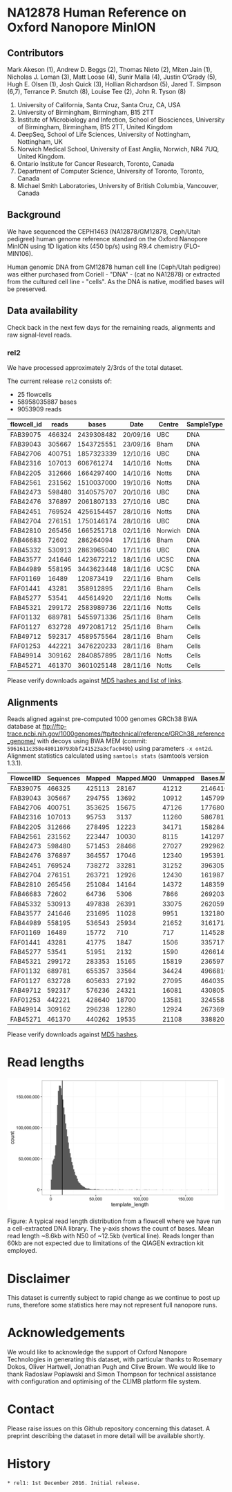 # NA12878 Human Reference on Oxford Nanopore MinION

## Contributors

Mark Akeson (1), Andrew D. Beggs (2), Thomas Nieto (2), Miten Jain (1), Nicholas J. Loman (3), Matt Loose (4), Sunir Malla (4), Justin O’Grady (5), Hugh E. Olsen (1), Josh Quick (3), Hollian Richardson (5), Jared T. Simpson (6,7), Terrance P. Snutch (8), Louise Tee (2), John R. Tyson (8)

   1. University of California, Santa Cruz, Santa Cruz, CA, USA
   2. University of Birmingham, Birmingham, B15 2TT
   3. Institute of Microbiology and Infection, School of Biosciences, University of Birmingham, Birmingham, B15 2TT, United Kingdom
   4. DeepSeq, School of Life Sciences, University of Nottingham, Nottingham, UK
   5. Norwich Medical School, University of East Anglia, Norwich, NR4 7UQ, United Kingdom.
   6. Ontario Institute for Cancer Research, Toronto, Canada
   7. Department of Computer Science, University of Toronto, Toronto, Canada
   8. Michael Smith Laboratories, University of British Columbia, Vancouver, Canada

## Background

We have sequenced the CEPH1463 (NA12878/GM12878, Ceph/Utah pedigree) human genome reference standard on the Oxford Nanopore MinION using 1D ligation kits (450 bp/s) using R9.4 chemistry (FLO-MIN106).

Human genomic DNA from GM12878 human cell line (Ceph/Utah pedigree) was either purchased from Coriell - "DNA" - (cat no NA12878) or extracted from the cultured cell line - "cells".  As the DNA is native, modified bases will be preserved.

## Data availability

Check back in the next few days for the remaining reads, alignments and raw signal-level reads.

### rel2

We have processed approximately 2/3rds of the total dataset.

The current release `rel2` consists of:

* 25 flowcells
* 58958035887 bases
* 9053909 reads

| flowcell_id | reads  | bases      | Date     | Centre  | SampleType | Links                                                                                            | Link                                                                                                      | 
|-------------|--------|------------|----------|---------|------------|--------------------------------------------------------------------------------------------------|-----------------------------------------------------------------------------------------------------------| 
| FAB39075    | 466324 | 2439308482 | 20/09/16 | UBC     | DNA        | [FASTQ](http://s3.climb.ac.uk/nanopore-human-wgs/rel2-nanopore-wgs-4246400039-FAB39075.fastq.gz) | [BAM](http://s3.climb.ac.uk/nanopore-human-wgs/rel2-nanopore-wgs-4246400039-FAB39075.fastq.gz.sorted.bam) | 
| FAB39043    | 305667 | 1543725551 | 23/09/16 | Bham    | DNA        | [FASTQ](http://s3.climb.ac.uk/nanopore-human-wgs/rel2-nanopore-wgs-3709921973-FAB39043.fastq.gz) | [BAM](http://s3.climb.ac.uk/nanopore-human-wgs/rel2-nanopore-wgs-3709921973-FAB39043.fastq.gz.sorted.bam) | 
| FAB42706    | 400751 | 1857323339 | 12/10/16 | UBC     | DNA        | [FASTQ](http://s3.climb.ac.uk/nanopore-human-wgs/rel2-nanopore-wgs-4111103328-FAB42706.fastq.gz) | [BAM](http://s3.climb.ac.uk/nanopore-human-wgs/rel2-nanopore-wgs-4111103328-FAB42706.fastq.gz.sorted.bam) | 
| FAB42316    | 107013 | 606761274  | 14/10/16 | Notts   | DNA        | [FASTQ](http://s3.climb.ac.uk/nanopore-human-wgs/rel2-nanopore-wgs-216722908-FAB42316.fastq.gz)  | [BAM](http://s3.climb.ac.uk/nanopore-human-wgs/rel2-nanopore-wgs-216722908-FAB42316.fastq.gz.sorted.bam)  | 
| FAB42205    | 312666 | 1664297400 | 14/10/16 | Notts   | DNA        | [FASTQ](http://s3.climb.ac.uk/nanopore-human-wgs/rel2-nanopore-wgs-3573838535-FAB42205.fastq.gz) | [BAM](http://s3.climb.ac.uk/nanopore-human-wgs/rel2-nanopore-wgs-3573838535-FAB42205.fastq.gz.sorted.bam) | 
| FAB42561    | 231562 | 1510037000 | 19/10/16 | Notts   | DNA        | [FASTQ](http://s3.climb.ac.uk/nanopore-human-wgs/rel2-nanopore-wgs-356443753-FAB42561.fastq.gz)  | [BAM](http://s3.climb.ac.uk/nanopore-human-wgs/rel2-nanopore-wgs-356443753-FAB42561.fastq.gz.sorted.bam)  | 
| FAB42473    | 598480 | 3140575707 | 20/10/16 | UBC     | DNA        | [FASTQ](http://s3.climb.ac.uk/nanopore-human-wgs/rel2-nanopore-wgs-4179682758-FAB42473.fastq.gz) | [BAM](http://s3.climb.ac.uk/nanopore-human-wgs/rel2-nanopore-wgs-4179682758-FAB42473.fastq.gz.sorted.bam) | 
| FAB42476    | 376897 | 2061807133 | 27/10/16 | UBC     | DNA        | [FASTQ](http://s3.climb.ac.uk/nanopore-human-wgs/rel2-nanopore-wgs-3843483077-FAB42476.fastq.gz) | [BAM](http://s3.climb.ac.uk/nanopore-human-wgs/rel2-nanopore-wgs-3843483077-FAB42476.fastq.gz.sorted.bam) | 
| FAB42451    | 769524 | 4256154457 | 28/10/16 | Notts   | DNA        | [FASTQ](http://s3.climb.ac.uk/nanopore-human-wgs/rel2-nanopore-wgs-4239353418-FAB42451.fastq.gz) | [BAM](http://s3.climb.ac.uk/nanopore-human-wgs/rel2-nanopore-wgs-4239353418-FAB42451.fastq.gz.sorted.bam) | 
| FAB42704    | 276151 | 1750146174 | 28/10/16 | UBC     | DNA        | [FASTQ](http://s3.climb.ac.uk/nanopore-human-wgs/rel2-nanopore-wgs-87746129-FAB42704.fastq.gz)   | [BAM](http://s3.climb.ac.uk/nanopore-human-wgs/rel2-nanopore-wgs-87746129-FAB42704.fastq.gz.sorted.bam)   | 
| FAB42810    | 265456 | 1665251718 | 02/11/16 | Norwich | DNA        | [FASTQ](http://s3.climb.ac.uk/nanopore-human-wgs/rel2-nanopore-wgs-352384898-FAB42810.fastq.gz)  | [BAM](http://s3.climb.ac.uk/nanopore-human-wgs/rel2-nanopore-wgs-352384898-FAB42810.fastq.gz.sorted.bam)  | 
| FAB46683    | 72602  | 286264094  | 17/11/16 | Bham    | DNA        | [FASTQ](http://s3.climb.ac.uk/nanopore-human-wgs/rel2-nanopore-wgs-4246923067-FAB46683.fastq.gz) | [BAM](http://s3.climb.ac.uk/nanopore-human-wgs/rel2-nanopore-wgs-4246923067-FAB46683.fastq.gz.sorted.bam) | 
| FAB45332    | 530913 | 2863965040 | 17/11/16 | UBC     | DNA        | [FASTQ](http://s3.climb.ac.uk/nanopore-human-wgs/rel2-nanopore-wgs-551111640-FAB45332.fastq.gz)  | [BAM](http://s3.climb.ac.uk/nanopore-human-wgs/rel2-nanopore-wgs-551111640-FAB45332.fastq.gz.sorted.bam)  | 
| FAB43577    | 241646 | 1423672212 | 18/11/16 | UCSC    | DNA        | [FASTQ](http://s3.climb.ac.uk/nanopore-human-wgs/rel2-nanopore-wgs-3574887596-FAB43577.fastq.gz) | [BAM](http://s3.climb.ac.uk/nanopore-human-wgs/rel2-nanopore-wgs-3574887596-FAB43577.fastq.gz.sorted.bam) | 
| FAB44989    | 558195 | 3443623448 | 18/11/16 | UCSC    | DNA        | [FASTQ](http://s3.climb.ac.uk/nanopore-human-wgs/rel2-nanopore-wgs-2567311907-FAB44989.fastq.gz) | [BAM](http://s3.climb.ac.uk/nanopore-human-wgs/rel2-nanopore-wgs-2567311907-FAB44989.fastq.gz.sorted.bam) | 
| FAF01169    | 16489  | 120873419  | 22/11/16 | Bham    | Cells      | [FASTQ](http://s3.climb.ac.uk/nanopore-human-wgs/rel2-nanopore-wgs-4245879798-FAF01169.fastq.gz) | [BAM](http://s3.climb.ac.uk/nanopore-human-wgs/rel2-nanopore-wgs-4245879798-FAF01169.fastq.gz.sorted.bam) | 
| FAF01441    | 43281  | 358912895  | 22/11/16 | Bham    | Cells      | [FASTQ](http://s3.climb.ac.uk/nanopore-human-wgs/rel2-nanopore-wgs-3910073345-FAF01441.fastq.gz) | [BAM](http://s3.climb.ac.uk/nanopore-human-wgs/rel2-nanopore-wgs-3910073345-FAF01441.fastq.gz.sorted.bam) | 
| FAB45277    | 53541  | 445614920  | 22/11/16 | Notts   | Cells      | [FASTQ](http://s3.climb.ac.uk/nanopore-human-wgs/rel2-nanopore-wgs-86567043-FAB45277.fastq.gz)   | [BAM](http://s3.climb.ac.uk/nanopore-human-wgs/rel2-nanopore-wgs-86567043-FAB45277.fastq.gz.sorted.bam)   | 
| FAB45321    | 299172 | 2583989736 | 22/11/16 | Notts   | Cells      | [FASTQ](http://s3.climb.ac.uk/nanopore-human-wgs/rel2-nanopore-wgs-19064779-FAB45321.fastq.gz)   | [BAM](http://s3.climb.ac.uk/nanopore-human-wgs/rel2-nanopore-wgs-19064779-FAB45321.fastq.gz.sorted.bam)   | 
| FAF01132    | 689781 | 5455971336 | 25/11/16 | Bham    | Cells      | [FASTQ](http://s3.climb.ac.uk/nanopore-human-wgs/rel2-nanopore-wgs-84868110-FAF01132.fastq.gz)   | [BAM](http://s3.climb.ac.uk/nanopore-human-wgs/rel2-nanopore-wgs-84868110-FAF01132.fastq.gz.sorted.bam)   | 
| FAF01127    | 632728 | 4972081712 | 25/11/16 | Bham    | Cells      | [FASTQ](http://s3.climb.ac.uk/nanopore-human-wgs/rel2-nanopore-wgs-353303576-FAF01127.fastq.gz)  | [BAM](http://s3.climb.ac.uk/nanopore-human-wgs/rel2-nanopore-wgs-353303576-FAF01127.fastq.gz.sorted.bam)  | 
| FAB49712    | 592317 | 4589575564 | 28/11/16 | Bham    | Cells      | [FASTQ](http://s3.climb.ac.uk/nanopore-human-wgs/rel2-nanopore-wgs-622291475-FAB49712.fastq.gz)  | [BAM](http://s3.climb.ac.uk/nanopore-human-wgs/rel2-nanopore-wgs-622291475-FAB49712.fastq.gz.sorted.bam)  | 
| FAF01253    | 442221 | 3476220233 | 28/11/16 | Bham    | Cells      | [FASTQ](http://s3.climb.ac.uk/nanopore-human-wgs/rel2-nanopore-wgs-83756522-FAF01253.fastq.gz)   | [BAM](http://s3.climb.ac.uk/nanopore-human-wgs/rel2-nanopore-wgs-83756522-FAF01253.fastq.gz.sorted.bam)   | 
| FAB49914    | 309162 | 2840857895 | 28/11/16 | Notts   | Cells      | [FASTQ](http://s3.climb.ac.uk/nanopore-human-wgs/rel2-nanopore-wgs-3775529215-FAB49914.fastq.gz) | [BAM](http://s3.climb.ac.uk/nanopore-human-wgs/rel2-nanopore-wgs-3775529215-FAB49914.fastq.gz.sorted.bam) | 
| FAB45271    | 461370 | 3601025148 | 28/11/16 | Notts   | Cells      | [FASTQ](http://s3.climb.ac.uk/nanopore-human-wgs/rel2-nanopore-wgs-152889212-FAB45271.fastq.gz)  | [BAM](http://s3.climb.ac.uk/nanopore-human-wgs/rel2-nanopore-wgs-152889212-FAB45271.fastq.gz.sorted.bam)  | 

Please verify downloads against <a href="lol.txt">MD5 hashes and list of links</a>.

## Alignments

Reads aligned against pre-computed 1000 genomes GRCh38 BWA database at <ftp://ftp-trace.ncbi.nih.gov/1000genomes/ftp/technical/reference/GRCh38_reference_genome/> with decoys using BWA MEM (commit: `5961611c358e480110793bbf241523a3cfac049b`) using parameters `-x ont2d`. Alignment statistics calculated using `samtools stats` (samtools version 1.3.1).

| FlowcellID | Sequences | Mapped | Mapped.MQ0 | Unmapped | Bases.Mapped | Avg.Length | Link                                                                                                      | 
|------------|-----------|--------|------------|----------|--------------|------------|-----------------------------------------------------------------------------------------------------------| 
| FAB39075   | 466325    | 425113 | 28167      | 41212    | 2146410660   | 5230       | [BAM](http://s3.climb.ac.uk/nanopore-human-wgs/rel2-nanopore-wgs-4246400039-FAB39075.fastq.gz.sorted.bam) | 
| FAB39043   | 305667    | 294755 | 13692      | 10912    | 1457990655   | 5050       | [BAM](http://s3.climb.ac.uk/nanopore-human-wgs/rel2-nanopore-wgs-3709921973-FAB39043.fastq.gz.sorted.bam) | 
| FAB42706   | 400751    | 353625 | 15675      | 47126    | 1776803301   | 4634       | [BAM](http://s3.climb.ac.uk/nanopore-human-wgs/rel2-nanopore-wgs-4111103328-FAB42706.fastq.gz.sorted.bam) | 
| FAB42316   | 107013    | 95753  | 3137       | 11260    | 586781780    | 5669       | [BAM](http://s3.climb.ac.uk/nanopore-human-wgs/rel2-nanopore-wgs-216722908-FAB42316.fastq.gz.sorted.bam)  | 
| FAB42205   | 312666    | 278495 | 12223      | 34171    | 1582844105   | 5322       | [BAM](http://s3.climb.ac.uk/nanopore-human-wgs/rel2-nanopore-wgs-3573838535-FAB42205.fastq.gz.sorted.bam) | 
| FAB42561   | 231562    | 223447 | 10030      | 8115     | 1412971869   | 6521       | [BAM](http://s3.climb.ac.uk/nanopore-human-wgs/rel2-nanopore-wgs-356443753-FAB42561.fastq.gz.sorted.bam)  | 
| FAB42473   | 598480    | 571453 | 28466      | 27027    | 2929628858   | 5247       | [BAM](http://s3.climb.ac.uk/nanopore-human-wgs/rel2-nanopore-wgs-4179682758-FAB42473.fastq.gz.sorted.bam) | 
| FAB42476   | 376897    | 364557 | 17046      | 12340    | 1953918702   | 5470       | [BAM](http://s3.climb.ac.uk/nanopore-human-wgs/rel2-nanopore-wgs-3843483077-FAB42476.fastq.gz.sorted.bam) | 
| FAB42451   | 769524    | 738272 | 33281      | 31252    | 3963057878   | 5530       | [BAM](http://s3.climb.ac.uk/nanopore-human-wgs/rel2-nanopore-wgs-4239353418-FAB42451.fastq.gz.sorted.bam) | 
| FAB42704   | 276151    | 263721 | 12926      | 12430    | 1619871937   | 6337       | [BAM](http://s3.climb.ac.uk/nanopore-human-wgs/rel2-nanopore-wgs-87746129-FAB42704.fastq.gz.sorted.bam)   | 
| FAB42810   | 265456    | 251084 | 14164      | 14372    | 1483597856   | 6273       | [BAM](http://s3.climb.ac.uk/nanopore-human-wgs/rel2-nanopore-wgs-352384898-FAB42810.fastq.gz.sorted.bam)  | 
| FAB46683   | 72602     | 64736  | 5306       | 7866     | 269203835    | 3942       | [BAM](http://s3.climb.ac.uk/nanopore-human-wgs/rel2-nanopore-wgs-4246923067-FAB46683.fastq.gz.sorted.bam) | 
| FAB45332   | 530913    | 497838 | 26391      | 33075    | 2620591926   | 5394       | [BAM](http://s3.climb.ac.uk/nanopore-human-wgs/rel2-nanopore-wgs-551111640-FAB45332.fastq.gz.sorted.bam)  | 
| FAB43577   | 241646    | 231695 | 11028      | 9951     | 1321809290   | 5891       | [BAM](http://s3.climb.ac.uk/nanopore-human-wgs/rel2-nanopore-wgs-3574887596-FAB43577.fastq.gz.sorted.bam) | 
| FAB44989   | 558195    | 536543 | 25934      | 21652    | 3161714885   | 6169       | [BAM](http://s3.climb.ac.uk/nanopore-human-wgs/rel2-nanopore-wgs-2567311907-FAB44989.fastq.gz.sorted.bam) | 
| FAF01169   | 16489     | 15772  | 710        | 717      | 114528983    | 7330       | [BAM](http://s3.climb.ac.uk/nanopore-human-wgs/rel2-nanopore-wgs-4245879798-FAF01169.fastq.gz.sorted.bam) | 
| FAF01441   | 43281     | 41775  | 1847       | 1506     | 335717952    | 8292       | [BAM](http://s3.climb.ac.uk/nanopore-human-wgs/rel2-nanopore-wgs-3910073345-FAF01441.fastq.gz.sorted.bam) | 
| FAB45277   | 53541     | 51951  | 2132       | 1590     | 426614901    | 8322       | [BAM](http://s3.climb.ac.uk/nanopore-human-wgs/rel2-nanopore-wgs-86567043-FAB45277.fastq.gz.sorted.bam)   | 
| FAB45321   | 299172    | 283353 | 15165      | 15819    | 2365977206   | 8637       | [BAM](http://s3.climb.ac.uk/nanopore-human-wgs/rel2-nanopore-wgs-19064779-FAB45321.fastq.gz.sorted.bam)   | 
| FAF01132   | 689781    | 655357 | 33564      | 34424    | 4966810089   | 7909       | [BAM](http://s3.climb.ac.uk/nanopore-human-wgs/rel2-nanopore-wgs-84868110-FAF01132.fastq.gz.sorted.bam)   | 
| FAF01127   | 632728    | 605633 | 27192      | 27095    | 4640355789   | 7858       | [BAM](http://s3.climb.ac.uk/nanopore-human-wgs/rel2-nanopore-wgs-353303576-FAF01127.fastq.gz.sorted.bam)  | 
| FAB49712   | 592317    | 576236 | 24321      | 16081    | 4308054580   | 7748       | [BAM](http://s3.climb.ac.uk/nanopore-human-wgs/rel2-nanopore-wgs-622291475-FAB49712.fastq.gz.sorted.bam)  | 
| FAF01253   | 442221    | 428640 | 18700      | 13581    | 3245588740   | 7860       | [BAM](http://s3.climb.ac.uk/nanopore-human-wgs/rel2-nanopore-wgs-83756522-FAF01253.fastq.gz.sorted.bam)   | 
| FAB49914   | 309162    | 296238 | 12280      | 12924    | 2673699794   | 9188       | [BAM](http://s3.climb.ac.uk/nanopore-human-wgs/rel2-nanopore-wgs-3775529215-FAB49914.fastq.gz.sorted.bam) | 
| FAB45271   | 461370    | 440262 | 19535      | 21108    | 3388203702   | 7805       | [BAM](http://s3.climb.ac.uk/nanopore-human-wgs/rel2-nanopore-wgs-152889212-FAB45271.fastq.gz.sorted.bam)  | 

Please verify downloads against <a href="align_md5s.txt">MD5 hashes</a>.

# Read lengths

![Cellular library read length distribution](cells_readlength.png)

Figure: A typical read length distribution from a flowcell where we have run a cell-extracted DNA library. The y-axis shows the count of bases. Mean read length ~8.6kb with N50 of ~12.5kb (vertical line). Reads longer than 60kb are not expected due to limitations of the QIAGEN extraction kit employed.

# Disclaimer

This dataset is currently subject to rapid change as we continue to post up runs, therefore some statistics here may not represent full nanopore runs.

# Acknowledgements

We would like to acknowledge the support of Oxford Nanopore Technologies in generating this dataset, with particular thanks to Rosemary Dokos, Oliver Hartwell, Jonathan Pugh and Clive Brown. We would like to thank Radoslaw Poplawski and Simon Thompson for technical assistance with configuration and optimising of the CLIMB platform file system.

# Contact

Please raise issues on this Github repository concerning this dataset. A preprint describing the dataset in more detail will be available shortly.

# History

    * rel1: 1st December 2016. Initial release.

